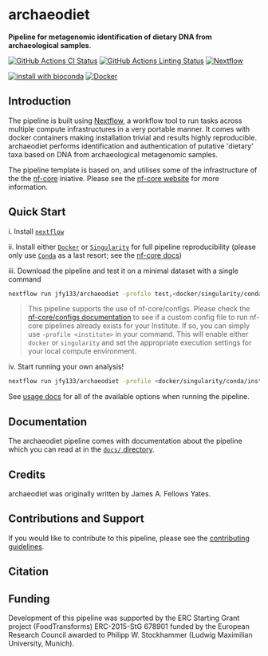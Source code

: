# archaeodiet

**Pipeline for metagenomic identification of dietary DNA from archaeological samples**.

[![GitHub Actions CI Status](https://github.com/nf-core/archaeodiet/workflows/nf-core%20CI/badge.svg)](https://github.com/nf-core/archaeodiet/actions)
[![GitHub Actions Linting Status](https://github.com/nf-core/archaeodiet/workflows/nf-core%20linting/badge.svg)](https://github.com/nf-core/archaeodiet/actions)
[![Nextflow](https://img.shields.io/badge/nextflow-%E2%89%A519.10.0-brightgreen.svg)](https://www.nextflow.io/)

[![install with bioconda](https://img.shields.io/badge/install%20with-bioconda-brightgreen.svg)](http://bioconda.github.io/)
[![Docker](https://img.shields.io/docker/automated/nfcore/archaeodiet.svg)](https://hub.docker.com/r/nfcore/archaeodiet)

## Introduction

The pipeline is built using [Nextflow](https://www.nextflow.io), a workflow tool to run tasks across multiple compute infrastructures in a very portable manner. It comes with docker containers making installation trivial and results highly reproducible. archaeodiet performs identification and authentication of putative 'dietary' taxa based on DNA from archaeological metagenomic samples.

The pipeline template is based on, and utilises some of the infrastructure of the the [nf-core](https://dx.doi.org/10.1038/s41587-020-0439-x) iniative. Please see the [nf-core website](https://nf-co.re) for more information.


## Quick Start

i. Install [`nextflow`](https://nf-co.re/usage/installation)

ii. Install either [`Docker`](https://docs.docker.com/engine/installation/) or [`Singularity`](https://www.sylabs.io/guides/3.0/user-guide/) for full pipeline reproducibility (please only use [`Conda`](https://conda.io/miniconda.html) as a last resort; see the [nf-core docs](https://nf-co.re/usage/configuration#basic-configuration-profiles))

iii. Download the pipeline and test it on a minimal dataset with a single command

```bash
nextflow run jfy133/archaeodiet -profile test,<docker/singularity/conda/institute>
```

> This pipeline supports the use of nf-core/configs. Please check the [nf-core/configs documentation](https://github.com/nf-core/configs#documentation) to see if a custom config file to run nf-core pipelines already exists for your Institute. If so, you can simply use `-profile <institute>` in your command. This will enable either `docker` or `singularity` and set the appropriate execution settings for your local compute environment.

iv. Start running your own analysis!

<!-- TODO nf-core: Update the default command above used to run the pipeline -->

```bash
nextflow run jfy133/archaeodiet -profile <docker/singularity/conda/institute> --input '*.fastq.gz'
```

See [usage docs](docs/usage.md) for all of the available options when running the pipeline.

## Documentation

The archaeodiet pipeline comes with documentation about the pipeline which you can read at in the [`docs/` directory](docs).

<!-- TODO Add a brief overview of what the pipeline does and how it works -->

## Credits

archaeodiet was originally written by James A. Fellows Yates.

## Contributions and Support

If you would like to contribute to this pipeline, please see the [contributing guidelines](.github/CONTRIBUTING.md).

## Citation

<!-- TODO Add citation for pipeline after first release. Uncomment lines below and update Zenodo doi. -->
<!-- If you use  archaeodiet for your analysis, please cite it using the following doi: [10.5281/zenodo.XXXXXX](https://doi.org/10.5281/zenodo.XXXXXX) -->


## Funding

Development of this pipeline was supported by the ERC Starting Grant project (FoodTransforms) ERC-2015-StG 678901 funded by the European Research Council awarded to Philipp W. Stockhammer (Ludwig Maximilian University, Munich). 
